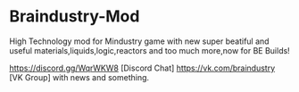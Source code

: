 # Braindustry-Mod
High Technology mod for Mindustry game with new super beatiful and useful materials,liquids,logic,reactors and too much more,now for BE Builds!


https://discord.gg/WqrWKW8 [Discord Chat]
https://vk.com/braindustry [VK Group] with news and something.
